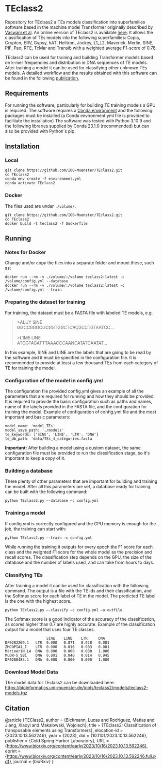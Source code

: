 # TEclass2

Repository for TEclass2 a TEs models classification into superfamilies software based in the machine model Transformer originally described by [Vaswani et al](https://arxiv.org/abs/1706.03762).
An online version of TEclass2 is available [here]( https://bioinformatics.uni-muenster.de/tools/TEclass2/index.pl?lang=en). It allows the classification of TEs models into the following superfamilies: Copia, Crypton, ERV, Gypsy, hAT, Helitron, Jockey, L1_L2, Maverick, Merlin, SINE, PIF, Pao, RTE, TcMar and Transib with a weighted average F1-score of 0.78.

TEclass2 can be used for training and building Transformer models based on k-mer frequencies and distribution in DNA sequences of TE models. After training a model it can be used for classifying other unknown TEs  models.
A detailed workflow and the results obtained with this software can be found in the following [publication.](https://www.biorxiv.org/content/10.1101/2023.10.13.562246v1)

## Requirements
For running the software, particularly for building TE training models a GPU is required.
The software requires a [Conda environment]( https://conda.io) and the following packages must be installed (a Conda environment.yml file is provided to facilitate the installation)
The software was tested with Python 3.10.9 and the following libraries supplied by Conda 23.1.0 (recommended) but can also be provided with Python´s pip.
## Installation

### Local
```
git clone https://github.com/IOB-Muenster/TEclass2.git
cd TEclass2
conda env create -f environment.yml
conda activate TEclass2
```

### Docker
The files used are under `./volume/`.
```
git clone https://github.com/IOB-Muenster/TEclass2.git
cd TEclass2
docker build -t teclass2 -f Dockerfile
```

## Running 

### Notes for Docker

Change and/or copy the files into a separate folder and mount these, such as:

```
docker run --rm -v ./volume/:/volume teclass2:latest -c /volume/config.yml --database
docker run --rm -v ./volume/:/volume teclass2:latest -c /volume/config.yml --train
```

### Preparing the dataset for training
For training, the dataset must be a FASTA file with labeled TE models, e.g.
> \>ALUY SINE<br>
> GGCCGGGCGCGGTGGCTCACGCCTGTAATCC...<br><br>
> \>L1M5 LINE<br>
> ATGGTAGATTTAAACCCAANCATATCAATAT...

In this example, SINE and LINE are the labels that are going to be read by the software and it must be specified in the configuration file. It is recommended to provide at least a few thousand TEs from each category of TE for training the model.

### Configuration of the model in config.yml
The configuration file provided config.yml gives an example of all the parameters that are required for running and how they should be provided. It is required to provide the basic configuration such as paths and names, name of the labels provided in the FASTA file, and the configuration for training the model.
Example of configuration of config.yml file and the most important and basic parameters:
```
model_name: 'model_TEs'
model_save_path: './models'
te_keywords: ['SINE', 'LINE', 'LTR', 'DNA']
te_db_path: 'data/TEs_4_categories.fasta
```
**Important:** After building a model using a custom dataset, the same configuration file must be provided to run the classification stage, so it's important to keep a copy of it.


### Building a database
There plenty of other parameters that are important for building and training the model. After all this parameters are set, a database ready for training can be built with the following command:
```
python TEclass2.py –-database –c config.yml
```

### Training a model
If config.yml is correctly configured and the GPU memory is enough for the job, the training can start with:
```
python TEclass2.py –-train –c config.yml
```
While running the training it outputs for every epoch the F1 score for each class and the weighted F1 score for the whole model as the precision and recall scores. The classification step depends on the GPU, the size of the database and the number of labels used, and can take from hours to days.


### Classifying TEs
After training a model it can be used for classification with the following command. The output is a file with the TE ids and their classification, and the Softmax score for each label of TE in the model. The predicted TE label is the one with the highest score.
```
python TEclass2.py –-classify –c config.yml –o outfile
```
The Softmax score is a good indicator of the accuracy of the classification, as scores higher than 0.7 are highly accurate.
Example of the classification output for a model that uses four TE classes.
```
                   SINE    LINE    LTR     DNA
DF0282269.1   LTR  0.000   0.071   0.928   0.001
ZMCOPIA1_I    LTR  0.000   0.016   0.983   0.001
Mariner1N_LA  DNA  0.000   0.000   0.000   1.000
MuDR-5_SBi    DNA  0.001   0.040   0.014   0.945
DF0280483.1   DNA  0.000   0.000   0.000   1.000
```

### Download Model Data

The model data for TEclass2 can be downloaded here: https://bioinformatics.uni-muenster.de/tools/teclass2/models/teclass2-models.tgz

## Citation
@article {TEClass2,
	author = {Bickmann, Lucas and Rodriguez, Matias and Jiang, Xiaoyi and Makalowski, Wojciech},
	title = {TEclass2: Classification of transposable elements using Transformers},
	elocation-id = {2023.10.13.562246},
	year = {2023},
	doi = {10.1101/2023.10.13.562246},
	publisher = {Cold Spring Harbor Laboratory},
	URL = {https://www.biorxiv.org/content/early/2023/10/16/2023.10.13.562246},
	eprint = {https://www.biorxiv.org/content/early/2023/10/16/2023.10.13.562246.full.pdf},
	journal = {bioRxiv}
}
